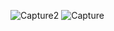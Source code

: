 ![Capture2](https://user-images.githubusercontent.com/82465527/144363418-6536c928-0e60-49c2-bb2d-7aea4bc83916.PNG)
![Capture](https://user-images.githubusercontent.com/82465527/144363399-8d9884d8-7e59-48ef-a18a-71225c55592b.PNG)

